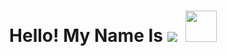 <p align="center">

<h1 align="center">Hello! My Name Is <a href="https://github.com/x666dbg/"><img src="https://readme-typing-svg.herokuapp.com?font=Fira+Code&weight=100&size=25&duration=2000&pause=1000&center=true&vCenter=true&width=152&height=26&lines=Rizky+Oryza" /></a>&nbsp; 
<a href="https://www.github.com/mrxehmad" target="_blank" rel="noreferrer"><img src="https://media.giphy.com/media/mGcNjsfWAjY5AEZNw6/giphy.gif" width="50"></h1>

</p>

